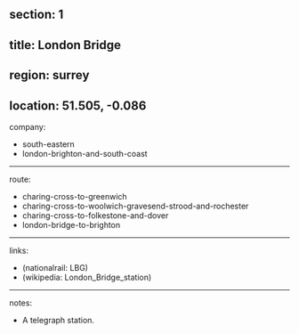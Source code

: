 section: 1
----
title: London Bridge
----
region: surrey
----
location: 51.505, -0.086
----
company:
- south-eastern
- london-brighton-and-south-coast
----
route:
- charing-cross-to-greenwich
- charing-cross-to-woolwich-gravesend-strood-and-rochester
- charing-cross-to-folkestone-and-dover
- london-bridge-to-brighton
----
links:
- (nationalrail: LBG)
- (wikipedia: London_Bridge_station)
----
notes:
- A telegraph station.
